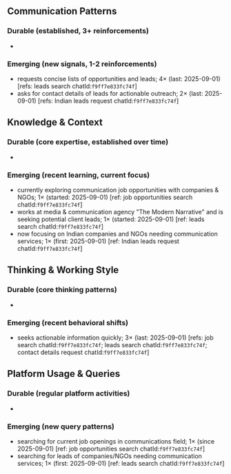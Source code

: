 ## Communication Patterns
### Durable (established, 3+ reinforcements)
- 

### Emerging (new signals, 1-2 reinforcements)
- requests concise lists of opportunities and leads; 4× (last: 2025-09-01) [refs: leads search chatId:`f9ff7e833fc74f`]
- asks for contact details of leads for actionable outreach; 2× (last: 2025-09-01) [refs: Indian leads request chatId:`f9ff7e833fc74f`]

## Knowledge & Context
### Durable (core expertise, established over time)
- 

### Emerging (recent learning, current focus)
- currently exploring communication job opportunities with companies & NGOs; 1× (started: 2025-09-01) [ref: job opportunities search chatId:`f9ff7e833fc74f`]
- works at media & communication agency "The Modern Narrative" and is seeking potential client leads; 1× (started: 2025-09-01) [ref: leads search chatId:`f9ff7e833fc74f`]
- now focusing on Indian companies and NGOs needing communication services; 1× (first: 2025-09-01) [ref: Indian leads request chatId:`f9ff7e833fc74f`]

## Thinking & Working Style
### Durable (core thinking patterns)
- 

### Emerging (recent behavioral shifts)
- seeks actionable information quickly; 3× (last: 2025-09-01) [refs: job search chatId:`f9ff7e833fc74f`; leads search chatId:`f9ff7e833fc74f`; contact details request chatId:`f9ff7e833fc74f`]

## Platform Usage & Queries
### Durable (regular platform activities)
- 

### Emerging (new query patterns)
- searching for current job openings in communications field; 1× (since 2025-09-01) [ref: job opportunities search chatId:`f9ff7e833fc74f`]
- searching for leads of companies/NGOs needing communication services; 1× (first: 2025-09-01) [ref: leads search chatId:`f9ff7e833fc74f`]